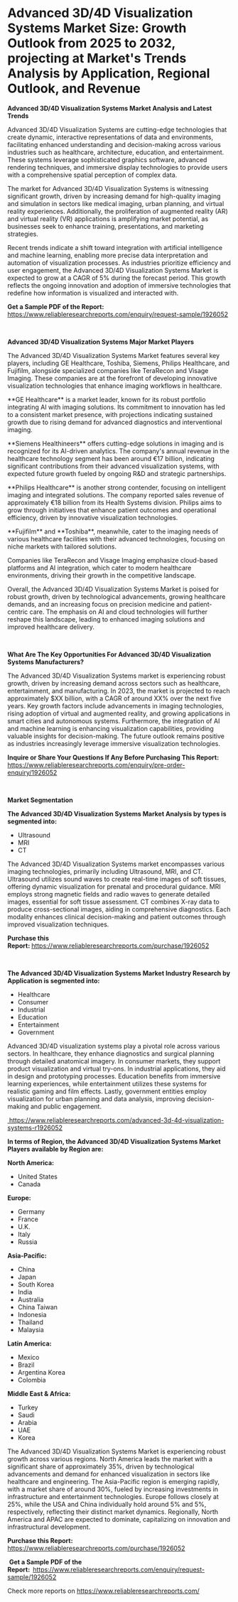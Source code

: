 <p><h1>Advanced 3D/4D Visualization Systems Market Size: Growth Outlook from 2025 to 2032, projecting at Market's Trends Analysis by Application, Regional Outlook, and Revenue</h1></p><p><strong>Advanced 3D/4D Visualization Systems Market Analysis and Latest Trends</strong></p>
<p><p>Advanced 3D/4D Visualization Systems are cutting-edge technologies that create dynamic, interactive representations of data and environments, facilitating enhanced understanding and decision-making across various industries such as healthcare, architecture, education, and entertainment. These systems leverage sophisticated graphics software, advanced rendering techniques, and immersive display technologies to provide users with a comprehensive spatial perception of complex data.</p><p>The market for Advanced 3D/4D Visualization Systems is witnessing significant growth, driven by increasing demand for high-quality imaging and simulation in sectors like medical imaging, urban planning, and virtual reality experiences. Additionally, the proliferation of augmented reality (AR) and virtual reality (VR) applications is amplifying market potential, as businesses seek to enhance training, presentations, and marketing strategies.</p><p>Recent trends indicate a shift toward integration with artificial intelligence and machine learning, enabling more precise data interpretation and automation of visualization processes. As industries prioritize efficiency and user engagement, the Advanced 3D/4D Visualization Systems Market is expected to grow at a CAGR of 5% during the forecast period. This growth reflects the ongoing innovation and adoption of immersive technologies that redefine how information is visualized and interacted with.</p></p>
<p><strong>Get a Sample PDF of the Report:&nbsp;</strong> <a href="https://www.reliableresearchreports.com/enquiry/request-sample/1926052?utm_campaign=1720&utm_medium=2&utm_source=Github&utm_content=ia&utm_term=28032025&utm_id=advanced-3d4d-visualization-systems">https://www.reliableresearchreports.com/enquiry/request-sample/1926052</a></p>
<p>&nbsp;</p>
<p><strong>Advanced 3D/4D Visualization Systems Major Market Players</strong></p>
<p><p>The Advanced 3D/4D Visualization Systems Market features several key players, including GE Healthcare, Toshiba, Siemens, Philips Healthcare, and Fujifilm, alongside specialized companies like TeraRecon and Visage Imaging. These companies are at the forefront of developing innovative visualization technologies that enhance imaging workflows in healthcare.</p><p>**GE Healthcare** is a market leader, known for its robust portfolio integrating AI with imaging solutions. Its commitment to innovation has led to a consistent market presence, with projections indicating sustained growth due to rising demand for advanced diagnostics and interventional imaging. </p><p>**Siemens Healthineers** offers cutting-edge solutions in imaging and is recognized for its AI-driven analytics. The company's annual revenue in the healthcare technology segment has been around €17 billion, indicating significant contributions from their advanced visualization systems, with expected future growth fueled by ongoing R&D and strategic partnerships.</p><p>**Philips Healthcare** is another strong contender, focusing on intelligent imaging and integrated solutions. The company reported sales revenue of approximately €18 billion from its Health Systems division. Philips aims to grow through initiatives that enhance patient outcomes and operational efficiency, driven by innovative visualization technologies.</p><p>**Fujifilm** and **Toshiba**, meanwhile, cater to the imaging needs of various healthcare facilities with their advanced technologies, focusing on niche markets with tailored solutions.</p><p>Companies like TeraRecon and Visage Imaging emphasize cloud-based platforms and AI integration, which cater to modern healthcare environments, driving their growth in the competitive landscape.</p><p>Overall, the Advanced 3D/4D Visualization Systems Market is poised for robust growth, driven by technological advancements, growing healthcare demands, and an increasing focus on precision medicine and patient-centric care. The emphasis on AI and cloud technologies will further reshape this landscape, leading to enhanced imaging solutions and improved healthcare delivery.</p></p>
<p>&nbsp;</p>
<p><strong>What Are The Key Opportunities For Advanced 3D/4D Visualization Systems Manufacturers?</strong></p>
<p><p>The Advanced 3D/4D Visualization Systems market is experiencing robust growth, driven by increasing demand across sectors such as healthcare, entertainment, and manufacturing. In 2023, the market is projected to reach approximately $XX billion, with a CAGR of around XX% over the next five years. Key growth factors include advancements in imaging technologies, rising adoption of virtual and augmented reality, and growing applications in smart cities and autonomous systems. Furthermore, the integration of AI and machine learning is enhancing visualization capabilities, providing valuable insights for decision-making. The future outlook remains positive as industries increasingly leverage immersive visualization technologies.</p></p>
<p><strong>Inquire or Share Your Questions If Any Before Purchasing This Report:</strong> <a href="https://www.reliableresearchreports.com/enquiry/pre-order-enquiry/1926052?utm_campaign=1720&utm_medium=2&utm_source=Github&utm_content=ia&utm_term=28032025&utm_id=advanced-3d4d-visualization-systems">https://www.reliableresearchreports.com/enquiry/pre-order-enquiry/1926052</a></p>
<p>&nbsp;</p>
<p><strong>Market Segmentation</strong></p>
<p><strong>The Advanced 3D/4D Visualization Systems Market Analysis by types is segmented into:</strong></p>
<p><ul><li>Ultrasound</li><li>MRI</li><li>CT</li></ul></p>
<p><p>The Advanced 3D/4D Visualization Systems market encompasses various imaging technologies, primarily including Ultrasound, MRI, and CT. Ultrasound utilizes sound waves to create real-time images of soft tissues, offering dynamic visualization for prenatal and procedural guidance. MRI employs strong magnetic fields and radio waves to generate detailed images, essential for soft tissue assessment. CT combines X-ray data to produce cross-sectional images, aiding in comprehensive diagnostics. Each modality enhances clinical decision-making and patient outcomes through improved visualization techniques.</p></p>
<p><strong>Purchase this Report:&nbsp;</strong><a href="https://www.reliableresearchreports.com/purchase/1926052?utm_campaign=1720&utm_medium=2&utm_source=Github&utm_content=ia&utm_term=28032025&utm_id=advanced-3d4d-visualization-systems">https://www.reliableresearchreports.com/purchase/1926052</a></p>
<p>&nbsp;</p>
<p><strong>The Advanced 3D/4D Visualization Systems Market Industry Research by Application is segmented into:</strong></p>
<p><ul><li>Healthcare</li><li>Consumer</li><li>Industrial</li><li>Education</li><li>Entertainment</li><li>Government</li></ul></p>
<p><p>Advanced 3D/4D visualization systems play a pivotal role across various sectors. In healthcare, they enhance diagnostics and surgical planning through detailed anatomical imagery. In consumer markets, they support product visualization and virtual try-ons. In industrial applications, they aid in design and prototyping processes. Education benefits from immersive learning experiences, while entertainment utilizes these systems for realistic gaming and film effects. Lastly, government entities employ visualization for urban planning and data analysis, improving decision-making and public engagement.</p></p>
<p><a href="https://www.reliableresearchreports.com/advanced-3d-4d-visualization-systems-r1926052?utm_campaign=1720&utm_medium=2&utm_source=Github&utm_content=ia&utm_term=28032025&utm_id=advanced-3d4d-visualization-systems">&nbsp;https://www.reliableresearchreports.com/advanced-3d-4d-visualization-systems-r1926052</a></p>
<p><strong>In terms of Region, the Advanced 3D/4D Visualization Systems Market Players available by Region are:</strong></p>
<p>
    <p> <strong> North America: </strong>
        <ul>
            <li>United States</li>
            <li>Canada</li>
        </ul>
        </p> 
    <p> <strong> Europe: </strong>
        <ul>
            <li>Germany</li>
            <li>France</li>
            <li>U.K.</li>
            <li>Italy</li>
            <li>Russia</li>
        </ul>
        </p> 
    <p> <strong> Asia-Pacific: </strong>
        <ul>
            <li>China</li>
            <li>Japan</li>
            <li>South Korea</li>
            <li>India</li>
            <li>Australia</li>
            <li>China Taiwan</li>
            <li>Indonesia</li>
            <li>Thailand</li>
            <li>Malaysia</li>
        </ul>
        </p> 
    <p> <strong> Latin America: </strong>
        <ul>
            <li>Mexico</li>
            <li>Brazil</li>
            <li>Argentina Korea</li>
            <li>Colombia</li>
        </ul>
        </p> 
    <p> <strong> Middle East & Africa: </strong>
        <ul>
            <li>Turkey</li>
            <li>Saudi</li>
            <li>Arabia</li>
            <li>UAE</li>
            <li>Korea</li>
        </ul>
    </p>
    </p>
<p><p>The Advanced 3D/4D Visualization Systems Market is experiencing robust growth across various regions. North America leads the market with a significant share of approximately 35%, driven by technological advancements and demand for enhanced visualization in sectors like healthcare and engineering. The Asia-Pacific region is emerging rapidly, with a market share of around 30%, fueled by increasing investments in infrastructure and entertainment technologies. Europe follows closely at 25%, while the USA and China individually hold around 5% and 5%, respectively, reflecting their distinct market dynamics. Regionally, North America and APAC are expected to dominate, capitalizing on innovation and infrastructural development.</p></p>
<p><strong>Purchase this Report: </strong><a href="https://www.reliableresearchreports.com/purchase/1926052?utm_campaign=1720&utm_medium=2&utm_source=Github&utm_content=ia&utm_term=28032025&utm_id=advanced-3d4d-visualization-systems">https://www.reliableresearchreports.com/purchase/1926052</a></p>
<p>&nbsp;<strong>Get a Sample PDF of the Report:&nbsp;&nbsp;</strong><a href="https://www.reliableresearchreports.com/enquiry/request-sample/1926052?utm_campaign=1720&utm_medium=2&utm_source=Github&utm_content=ia&utm_term=28032025&utm_id=advanced-3d4d-visualization-systems">https://www.reliableresearchreports.com/enquiry/request-sample/1926052</a></p>
<p><strong></strong></p>
<p>Check more reports on <a href="https://www.reliableresearchreports.com/?utm_campaign=1720&utm_medium=2&utm_source=Github&utm_content=ia&utm_term=28032025&utm_id=advanced-3d4d-visualization-systems">https://www.reliableresearchreports.com/</a></p>